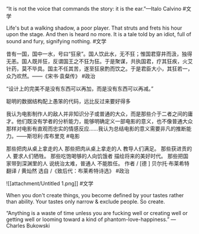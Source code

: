 “It is not the voice that commands the story: it is the ear.”—Italo Calvino #文学

Life's but a walking shadow, a poor player. That struts and frets his hour upon the stage. And then is heard no more. It is a tale told by an idiot, full of sound and fury, signifying nothing. #文学 


昔有一国，国中一水，号曰“狂泉”。国人饮此水，无不狂；惟国君穿井而汲，独得无恙。国人既并狂，反谓国王之不狂为狂。于是聚谋，共执国君，疗其狂疾，火艾针药，莫不毕具。国主不任其苦，遂至狂泉酌而饮之。于是君臣大小，其狂若一，众乃欢然。——《宋书·袁粲传》 #政治

“设计上的完美不是没有东西可以再加，而是没有东西可以再减。”

聪明的数据结构配上愚笨的代码，远比反过来要好得多
 
我认为电影制作人的敌人并非知识分子或普通的大众，而是那些介于二者之间的庸才。他们既没有学者的分析能力，能够明确定义一部电影的意义，也不像普通大众那样对电影有直观而忠实的情感反应……我认为总结电影的意义需要非凡的推断能力。——斯坦利·库布里克 #电影

那些把肉从桌上拿走的人 那些把肉从桌上拿走的人 教导人们满足。 那些获进贡的人 要求人们牺牲。 那些吃饱喝够的人向饥饿者 描绘将来的美好时代。 那些把国家带到深渊里的人 说统治太难，普通人 不能胜任。 作者 / [德 ] 贝尔托·布莱希特 翻译 / 黄灿然 选自 /《致后代：布莱希特诗选》 #政治 

![[attachment/Untitled 1.png]] #文学 

When you don't create things, you become defined by your tastes rather than ability. Your tastes only narrow & exclude people. So create.

“Anything is a waste of time unless you are fucking well or creating well or getting well or looming toward a kind of phantom-love-happiness.”
― Charles Bukowski

